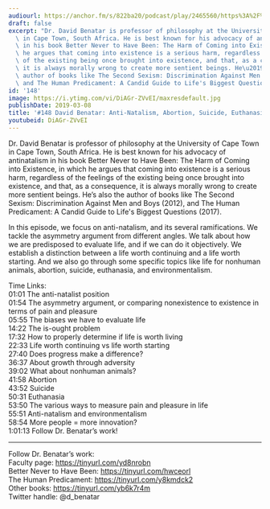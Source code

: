 ```yaml
---
audiourl: https://anchor.fm/s/822ba20/podcast/play/2465560/https%3A%2F%2Fd3ctxlq1ktw2nl.cloudfront.net%2Fproduction%2F2019-1-23%2F10378967-44100-2-de76e856044dc.m4a
draft: false
excerpt: "Dr. David Benatar is professor of philosophy at the University of Cape Town\
  \ in Cape Town, South Africa. He is best known for his advocacy of antinatalism\
  \ in his book Better Never to Have Been: The Harm of Coming into Existence, in which\
  \ he argues that coming into existence is a serious harm, regardless of the feelings\
  \ of the existing being once brought into existence, and that, as a consequence,\
  \ it is always morally wrong to create more sentient beings. He\u2019s also the\
  \ author of books like The Second Sexism: Discrimination Against Men and Boys (2012),\
  \ and The Human Predicament: A Candid Guide to Life's Biggest Questions (2017)."
id: '148'
image: https://i.ytimg.com/vi/DiAGr-ZVvEI/maxresdefault.jpg
publishDate: 2019-03-08
title: '#148 David Benatar: Anti-Natalism, Abortion, Suicide, Euthanasia, Environmentalism'
youtubeid: DiAGr-ZVvEI
---
```

<div class="timelinks">

Dr. David Benatar is professor of philosophy at the University of Cape Town in Cape Town, South Africa. He is best known for his advocacy of antinatalism in his book Better Never to Have Been: The Harm of Coming into Existence, in which he argues that coming into existence is a serious harm, regardless of the feelings of the existing being once brought into existence, and that, as a consequence, it is always morally wrong to create more sentient beings. He’s also the author of books like The Second Sexism: Discrimination Against Men and Boys (2012), and The Human Predicament: A Candid Guide to Life's Biggest Questions (2017).

In this episode, we focus on anti-natalism, and its several ramifications. We tackle the asymmetry argument from different angles. We talk about how we are predisposed to evaluate life, and if we can do it objectively. We establish a distinction between a life worth continuing and a life worth starting. And we also go through some specific topics like life for nonhuman animals, abortion, suicide, euthanasia, and environmentalism. 

Time Links:  
<time>01:01</time> The anti-natalist position  
<time>01:54</time> The asymmetry argument, or comparing nonexistence to existence in terms of pain and pleasure                               
<time>05:55</time> The biases we have to evaluate life                  
<time>14:22</time> The is-ought problem        
<time>17:32</time> How to properly determine if life is worth living           
<time>22:33</time> Life worth continuing vs life worth starting              
<time>27:40</time> Does progress make a difference?            
<time>36:37</time> About growth through adversity  
<time>39:02</time> What about nonhuman animals?   
<time>41:58</time> Abortion  
<time>43:52</time> Suicide  
<time>50:31</time> Euthanasia  
<time>53:50</time> The various ways to measure pain and pleasure in life  
<time>55:51</time> Anti-natalism and environmentalism  
<time>58:54</time> More people = more innovation?  
<time>1:01:13</time> Follow Dr. Benatar’s work!      

---

Follow Dr. Benatar’s work:  
Faculty page: https://tinyurl.com/yd8nrobn  
Better Never to Have Been: https://tinyurl.com/hwceorl  
The Human Predicament: https://tinyurl.com/y8kmdck2  
Other books: https://tinyurl.com/yb6k7r4m  
Twitter handle: @d_benatar
</div>

